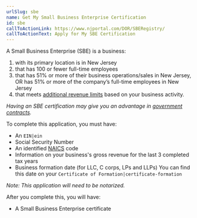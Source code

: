 ```yaml
---
urlSlug: sbe
name: Get My Small Business Enterprise Certification
id: sbe
callToActionLink: https://www.njportal.com/DOR/SBERegistry/
callToActionText: Apply for My SBE Certification
---
```


A Small Business Enterprise (SBE) is a business:

1. with its primary location is in New Jersey
2. that has 100 or fewer full-time employees
3. that has 51% or more of their business operations/sales in New Jersey, OR has 51% or more of the company’s full-time employees in New Jersey
4. that meets [additional revenue limits](https://business.nj.gov/pages/sbe) based on your business activity.

_Having an SBE certification may give you an advantage in [government contracts](https://business.nj.gov/pages/sbe)._

To complete this application, you must have:

- An `EIN|ein`
- Social Security Number
- An identified [NAICS](www.census.gov/epcd/www/naics.html) code
- Information on your business's gross revenue for the last 3 completed tax years
- Business formation date (for LLC, C corps, LPs and LLPs) You can find this date on your `Certificate of Formation|certificate-formation`

_Note: This application will need to be notarized._

After you complete this, you will have:

- A Small Business Enterprise certificate
